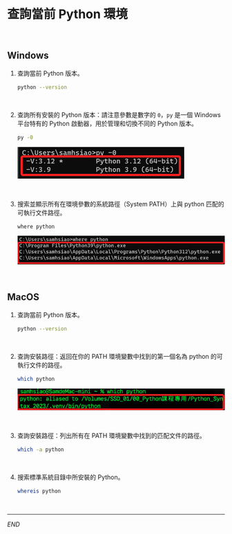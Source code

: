 # 查詢當前 Python 環境

<br>

## Windows

1. 查詢當前 Python 版本。

    ```bash
    python --version
    ```

<br>

2. 查詢所有安裝的 Python 版本：請注意參數是數字的 `0`，`py` 是一個 Windows 平台特有的 Python 啟動器，用於管理和切換不同的 Python 版本。

    ```bash
    py -0
    ```

    ![](images/img_03.png)

<br>

3. 搜索並顯示所有在環境參數的系統路徑（System PATH）上與 python 匹配的可執行文件路徑。

    ```bash
    where python
    ```
    
    ![](images/img_02.png)

<br>

## MacOS

1. 查詢當前 Python 版本。

    ```bash
    python --version
    ```

<br>

2. 查詢安裝路徑：返回在你的 PATH 環境變數中找到的第一個名為 python 的可執行文件的路徑。

    ```bash
    which python
    ```

    ![](images/img_04.png)

<br>

3. 查詢安裝路徑：列出所有在 PATH 環境變數中找到的匹配文件的路徑。

    ```bash
    which -a python
    ```

<br>

4. 搜索標準系統目錄中所安裝的 Python。

    ```bash
    whereis python
    ```

<br>

---

_END_


